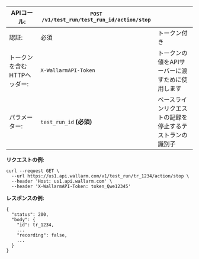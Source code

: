 | APIコール: | `POST /v1/test_run/test_run_id/action/stop` |      |
| ------------- | ------------------------------------------ | ---- |
| 認証: | 必須 | トークン付き |
| トークンを含むHTTPヘッダー: | `X-WallarmAPI-Token` | トークンの値をAPIサーバーに渡すために使用します |
| パラメーター: | `test_run_id` **(必須)** | ベースラインリクエストの記録を停止するテストランの識別子 |

**リクエストの例:**
```
curl --request GET \
  --url https://us1.api.wallarm.com/v1/test_run/tr_1234/action/stop \
  --header 'Host: us1.api.wallarm.com' \
  --header 'X-WallarmAPI-Token: token_Qwe12345'
```

**レスポンスの例:**
```
{
  "status": 200,
  "body": {
    "id": tr_1234,
    ...
    "recording": false,
    ...
  }
}
```
